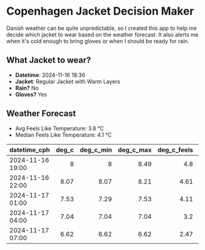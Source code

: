 
# Copenhagen Jacket Decision Maker

Danish weather can be quite unpredictable, so I created this app to help me decide which jacket to wear based on the weather forecast. 
It also alerts me when it's cold enough to bring gloves or when I should be ready for rain.

## What Jacket to wear?

- **Datetime**: 2024-11-16 18:36
- **Jacket**: Regular Jacket with Warm Layers
- **Rain?** No
- **Gloves?** Yes

## Weather Forecast
- Avg Feels Like Temperature: 3.8 °C
- Median Feels Like Temperature: 4.1 °C

| datetime_cph     |   deg_c |   deg_c_min |   deg_c_max |   deg_c_feels | weather   | wind   | rain   |
|:-----------------|--------:|------------:|------------:|--------------:|:----------|:-------|:-------|
| 2024-11-16 19:00 |    8    |        8    |        8.49 |          4.8  | Clouds    | High   | None   |
| 2024-11-16 22:00 |    8.07 |        8.07 |        8.21 |          4.61 | Clouds    | High   | None   |
| 2024-11-17 01:00 |    7.53 |        7.29 |        7.53 |          4.11 | Clouds    | High   | None   |
| 2024-11-17 04:00 |    7.04 |        7.04 |        7.04 |          3.2  | Clouds    | High   | None   |
| 2024-11-17 07:00 |    6.62 |        6.62 |        6.62 |          2.47 | Clouds    | High   | None   |
        